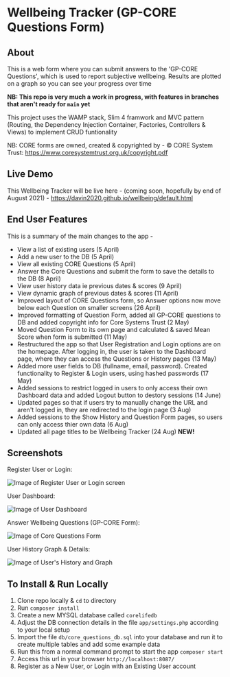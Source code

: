 # Wellbeing Tracker (GP-CORE Questions Form)

## About
This is a web form where you can submit answers to the 'GP-CORE Questions', which is used to report subjective wellbeing. Results are plotted on a graph so you can see your progress over time

**NB: This repo is very much a work in progress, with features in branches that aren't ready for `main` yet**

This project uses the WAMP stack, Slim 4 framwork and MVC pattern (Routing, the Dependency Injection Container, Factories, Controllers & Views) to implement CRUD funtionality

NB: CORE forms are owned, created & copyrighted by -
© CORE System Trust: https://www.coresystemtrust.org.uk/copyright.pdf

## Live Demo
This Wellbeing Tracker will be live here - (coming soon, hopefully by end of August 2021) - https://davin2020.github.io/wellbeing/default.html

## End User Features
This is a summary of the main changes to the app -
- View a list of existing users (5 April)
- Add a new user to the DB (5 April)
- View all existing CORE Questions (5 April)
- Answer the Core Questions and submit the form to save the details to the DB (8 April)
- View user history data ie previous dates & scores (9 April)
- View dynamic graph of previous dates & scores (11 April)
- Improved layout of CORE Questions form, so Answer options now move below each Question on smaller screens (26 April)
- Improved formatting of Question Form, added all GP-CORE questions to DB and added copyright info for Core Systems Trust (2 May)
- Moved Question Form to its own page and calculated & saved Mean Score when form is submitted (11 May)
- Restructured the app so that User Registration and Login options are on the homepage. After logging in, the user is taken to the Dashboard page, where they can access the Questions or History pages (13 May)
- Added more user fields to DB (fullname, email, password). Created  functionality to Register & Login users, using hashed passwords (17 May)
- Added sessions to restrict logged in users to only access their own Dashboard data and added Logout button to destory sessions (14 June) 
- Updated pages so that if users try to manually change the URL and aren't logged in, they are redirected to the login page (3 Aug)
- Added sessions to the Show History and Question Form pages, so users can only access thier own data (6 Aug)
- Updated all page titles to be Wellbeing Tracker (24 Aug) **NEW!**

## Screenshots
Register User or Login: 

![Image of Register User or Login screen](/screenshots/core_questions_app_login.PNG)

User Dashboard:

![Image of User Dashboard](/screenshots/core_questions_app_dashboard.png)

Answer Wellbeing Questions (GP-CORE Form): 

![Image of Core Questions Form](/screenshots/core_questions_app_all_questions.PNG)

User History Graph & Details:

![Image of User's History and Graph](/screenshots/core_questions_app_graph2.png)

## To Install & Run Locally
1. Clone repo locally & `cd` to directory
2. Run `composer install`
3. Create a new MYSQL database called `corelifedb`
4. Adjust the DB connection details in the file `app/settings.php` according to your local setup
5. Import the file `db/core_questions_db.sql` into your database and run it to create multiple tables and add some example data
6. Run this from a normal command prompt to start the app `composer start`
7. Access this url in your browser `http://localhost:8087/`
8. Register as a New User, or Login with an Existing User account

